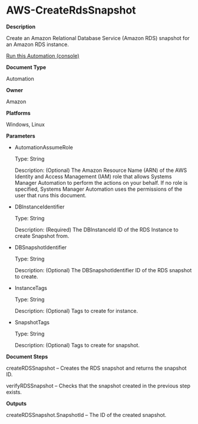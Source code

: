 # AWS\-CreateRdsSnapshot<a name="automation-aws-createrdssnapshot"></a>

**Description**

Create an Amazon Relational Database Service \(Amazon RDS\) snapshot for an Amazon RDS instance\.

[Run this Automation \(console\)](https://console.aws.amazon.com/systems-manager/automation/execute/AWS-CreateRdsSnapshot)

**Document Type**

Automation

**Owner**

Amazon

**Platforms**

Windows, Linux

**Parameters**
+ AutomationAssumeRole

  Type: String

  Description: \(Optional\) The Amazon Resource Name \(ARN\) of the AWS Identity and Access Management \(IAM\) role that allows Systems Manager Automation to perform the actions on your behalf\. If no role is specified, Systems Manager Automation uses the permissions of the user that runs this document\.
+ DBInstanceIdentifier

  Type: String

  Description: \(Required\) The DBInstanceId ID of the RDS Instance to create Snapshot from\.
+ DBSnapshotIdentifier

  Type: String

  Description: \(Optional\) The DBSnapshotIdentifier ID of the RDS snapshot to create\.
+ InstanceTags

  Type: String

  Description: \(Optional\) Tags to create for instance\.
+ SnapshotTags

  Type: String

  Description: \(Optional\) Tags to create for snapshot\.

**Document Steps**

createRDSSnapshot – Creates the RDS snapshot and returns the snapshot ID\.

verifyRDSSnapshot – Checks that the snapshot created in the previous step exists\.

**Outputs**

createRDSSnapshot\.SnapshotId – The ID of the created snapshot\.